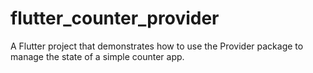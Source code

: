 # flutter_counter_provider

A Flutter project that demonstrates how to use the Provider package to manage the state of a simple counter app.
